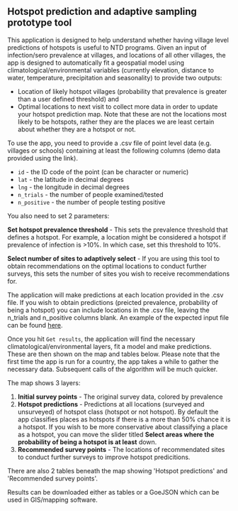 ## Hotspot prediction and adaptive sampling prototype tool
This application is designed to help understand whether having village level predictions of hotspots is useful to NTD programs. Given an input of infection/sero prevalence at villages, and locations of all other villages, the app is designed to automatically fit a geospatial model using climatological/environmental variables (currently elevation, distance to water, temperature, precipitation and seasonality) to provide two outputs:

- Location of likely hotspot villages (probability that prevalence is greater than a user defined threshold) and
- Optimal locations to next visit to collect more data in order to update your hotspot prediction map. Note that these are not the locations most likely to be hotspots, rather they are the places we are least certain about whether they are a hotspot or not. 

To use the app, you need to provide a .csv file of point level data (e.g. villages or schools) containing at least the following columns (demo data provided using the link). 

- `id` - the ID code of the point (can be character or numeric)
- `lat` - the latitude in decimal degrees
- `lng` - the longitude in decimal degrees
- `n_trials` - the number of people examined/tested 
- `n_positive` - the number of people testing positive

You also need to set 2 parameters: 

**Set hotspot prevalence threshold** - This sets the prevalence threshold that defines a hotspot. For example, a location might be considered a hotspot if prevalence of infection is >10%. In which case, set this threshold to 10%. 

**Select number of sites to adaptively select** - If you are using this tool to obtain recommendations on the optimal locations to conduct further surveys, this sets the number of sites you wish to receive recommendations for. 

The application will make predictions at each location provided in the .csv file. If you wish to obtain predictions (preicted prevalence, probability of being a hotspot) you can include locations in the .csv file, leaving the n_trials and n_positive columns blank. An example of the expected input file can be found [here](https://www.dropbox.com/s/l6t9cx51805to7n/Sh_liberia_withNA.csv?dl=1).

Once you hit `Get results`, the application will find the necessary climatological/environmental layers, fit a model and make predictions. These are then shown on the map and tables below. Please note that the first time the app is run for a country, the app takes a while to gather the necessary data. Subsequent calls of the algorithm will be much quicker.

The map shows 3 layers:

1. **Initial survey points** - The original survey data, colored by prevalence
2. **Hotspot predictions** - Predictions at all locations (surveyed and unsurveyed) of hotspot class (hotspot or not hotspot). By default the app classifies places as hotspots if there is a more than 50% chance it is a hotspot. If you wish to be more conservative about classifying a place as a hotspot, you can move the slider titled **Select areas where the probability of being a hotspot is at least** down. 
3. **Recommended survey points** - The locations of recommendated sites to conduct further surveys to improve hotspot predicitions. 

There are also 2 tables beneath the map showing 'Hotspot predictions' and 'Recommended survey points'. 

Results can be downloaded either as tables or a GoeJSON which can be used in GIS/mapping software. 



